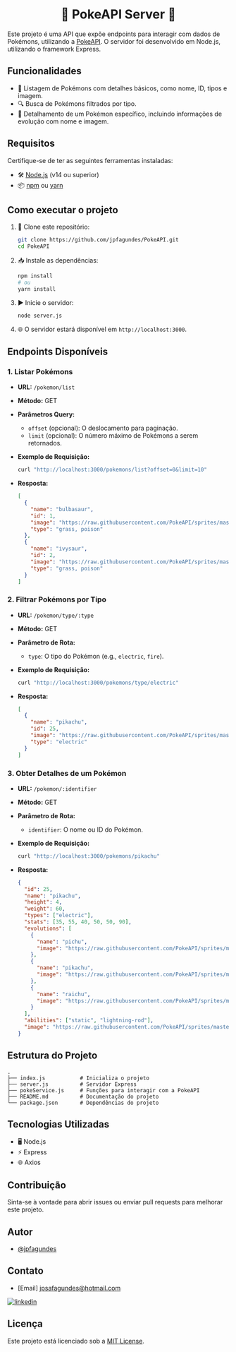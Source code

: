 # <h1 align="center">  🌟 PokeAPI Server 🌟 </h1>

Este projeto é uma API que expõe endpoints para interagir com dados de Pokémons, utilizando a [PokeAPI](https://pokeapi.co/). O servidor foi desenvolvido em Node.js, utilizando o framework Express.

## Funcionalidades

- 🐾 Listagem de Pokémons com detalhes básicos, como nome, ID, tipos e imagem.
- 🔍 Busca de Pokémons filtrados por tipo.
- 📜 Detalhamento de um Pokémon específico, incluindo informações de evolução com nome e imagem.

## Requisitos

Certifique-se de ter as seguintes ferramentas instaladas:

- 🛠️ [Node.js](https://nodejs.org/) (v14 ou superior)
- 📦 [npm](https://www.npmjs.com/) ou [yarn](https://yarnpkg.com/)

## Como executar o projeto

1. 🚀 Clone este repositório:

   ```bash
   git clone https://github.com/jpfagundes/PokeAPI.git
   cd PokeAPI
   ```

2. 📥 Instale as dependências:

   ```bash
   npm install
   # ou
   yarn install
   ```

3. ▶️ Inicie o servidor:

   ```bash
   node server.js
   ```

4. 🌐 O servidor estará disponível em `http://localhost:3000`.

## Endpoints Disponíveis

### 1. Listar Pokémons

- **URL:** `/pokemon/list`
- **Método:** GET
- **Parâmetros Query:**
  - `offset` (opcional): O deslocamento para paginação.
  - `limit` (opcional): O número máximo de Pokémons a serem retornados.
- **Exemplo de Requisição:**

  ```bash
  curl "http://localhost:3000/pokemons/list?offset=0&limit=10"
  ```

- **Resposta:**

  ```json
  [
    {
      "name": "bulbasaur",
      "id": 1,
      "image": "https://raw.githubusercontent.com/PokeAPI/sprites/master/sprites/pokemon/1.png",
      "type": "grass, poison"
    },
    {
      "name": "ivysaur",
      "id": 2,
      "image": "https://raw.githubusercontent.com/PokeAPI/sprites/master/sprites/pokemon/2.png",
      "type": "grass, poison"
    }
  ]
  ```

### 2. Filtrar Pokémons por Tipo

- **URL:** `/pokemon/type/:type`
- **Método:** GET
- **Parâmetro de Rota:**
  - `type`: O tipo do Pokémon (e.g., `electric`, `fire`).
- **Exemplo de Requisição:**

  ```bash
  curl "http://localhost:3000/pokemons/type/electric"
  ```

- **Resposta:**

  ```json
  [
    {
      "name": "pikachu",
      "id": 25,
      "image": "https://raw.githubusercontent.com/PokeAPI/sprites/master/sprites/pokemon/25.png",
      "type": "electric"
    }
  ]
  ```

### 3. Obter Detalhes de um Pokémon

- **URL:** `/pokemon/:identifier`
- **Método:** GET
- **Parâmetro de Rota:**
  - `identifier`: O nome ou ID do Pokémon.
- **Exemplo de Requisição:**

  ```bash
  curl "http://localhost:3000/pokemons/pikachu"
  ```

- **Resposta:**

  ```json
  {
    "id": 25,
    "name": "pikachu",
    "height": 4,
    "weight": 60,
    "types": ["electric"],
    "stats": [35, 55, 40, 50, 50, 90],
    "evolutions": [
      {
        "name": "pichu",
        "image": "https://raw.githubusercontent.com/PokeAPI/sprites/master/sprites/pokemon/172.png"
      },
      {
        "name": "pikachu",
        "image": "https://raw.githubusercontent.com/PokeAPI/sprites/master/sprites/pokemon/25.png"
      },
      {
        "name": "raichu",
        "image": "https://raw.githubusercontent.com/PokeAPI/sprites/master/sprites/pokemon/26.png"
      }
    ],
    "abilities": ["static", "lightning-rod"],
    "image": "https://raw.githubusercontent.com/PokeAPI/sprites/master/sprites/pokemon/25.png"
  }
  ```

## Estrutura do Projeto

```
.
├── index.js           # Inicializa o projeto
├── server.js          # Servidor Express
├── pokeService.js     # Funções para interagir com a PokeAPI
├── README.md          # Documentação do projeto
└── package.json       # Dependências do projeto
```

## Tecnologias Utilizadas

- 🖥️ Node.js
- ⚡ Express
- 🌐 Axios

## Contribuição

Sinta-se à vontade para abrir issues ou enviar pull requests para melhorar este projeto.

## Autor

- [@jpfagundes](https://www.github.com/jpfagundes)

## Contato

- [Email] jpsafagundes@hotmail.com

[![linkedin](https://img.shields.io/badge/linkedin-0A66C2?style=for-the-badge&logo=linkedin&logoColor=white)](https://www.linkedin.com/in/jpfagundes/)


## Licença

Este projeto está licenciado sob a [MIT License](LICENSE).

